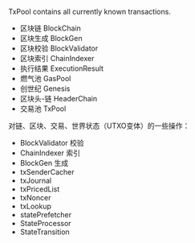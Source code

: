 TxPool contains all currently known transactions.

* 区块链 BlockChain
* 区块生成 BlockGen
* 区块校验 BlockValidator
* 区块索引 ChainIndexer
* 执行结果 ExecutionResult
* 燃气池 GasPool
* 创世纪 Genesis
* 区块头-链 HeaderChain
* 交易池 TxPool

对链、区块、交易、世界状态（UTXO变体）的一些操作：

* BlockValidator 校验
* ChainIndexer 索引
* BlockGen 生成
* txSenderCacher
* txJournal
* txPricedList
* txNoncer
* txLookup
* statePrefetcher
* StateProcessor
* StateTransition





